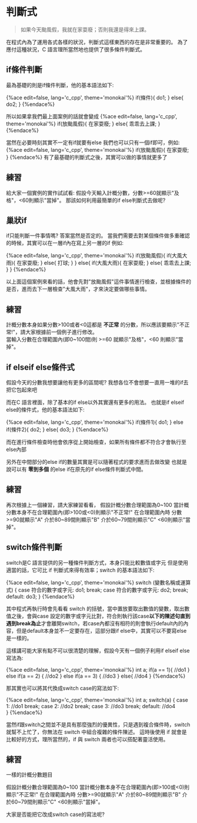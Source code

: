 # 判斷式
>如果今天颱風假，我就在家耍廢；否則我還是得來上課。

在程式內為了運用各式各樣的狀況，判斷式這樣東西的存在是非常重要的。
為了應付這種狀況，C 語言理所當然地也提供了很多條件判斷式。

## if條件判斷
最為基礎的則是if條件判斷，他的基本語法如下:

{%ace edit=false, lang='c_cpp', theme='monokai'%}
	  if(條件){
        do1;
  	}
    else{
        do2;
    }
{%endace%}

所以如果拿我們最上面案例的話就會變成
{%ace edit=false, lang='c_cpp', theme='monokai'%}
    if(放颱風假){
        在家耍廢;
	  }
    else{
        乖乖去上課;
    }
{%endace%}

當然在必要時刻其實不一定有if就要有else
我們也可以只有一個if即可，例如:
{%ace edit=false, lang='c_cpp', theme='monokai'%}
    if(放颱風假){
        在家耍廢;
    }
{%endace%}
有了最基礎的判斷式之後，其實可以做的事情就更多了

## 練習
給大家一個實例的實作試試看:
假設今天輸入計概分數，分數>=60就顯示"及格"，<60則顯示"當掉"。
那該如何利用最簡單的if else判斷式去做呢?

## 巢狀if
if只能判斷一件事情嗎? 答案當然是否定的。
當我們需要去對某個條件做多重確認的時候，其實可以在一層if內在寫上另一層的if
例如:

{%ace edit=false, lang='c_cpp', theme='monokai'%}
    if(放颱風假){
		    if(大風大雨){
			      在家耍廢;
		    }
				else{
				  	打球;
				}
	  }
    else{
    	  if(大風大雨){
			      在家耍廢;
		    }
		    else{
			      乖乖去上課;
		    }
    }
{%endace%}

以上面這個案例來看的話，他會先對"放颱風假"這件事情進行檢查，並根據條件的是否，進而去下一層檢查"大風大雨"，才來決定要做哪些事情。

## 練習
計概分數本身如果分數>100或者<0這都是 **不正常** 的分數，所以應該要顯示"不正常!"，請大家根據前一個例子進行修改。  
當輸入分數在合理範圍內(即0~100間)則 >=60 就顯示"及格"，<60 則顯示"當掉"。

## if elseif else條件式
假設今天的分數我想要讓他有更多的區間呢?
我想各位不會想要一直用一堆的if去把它包起來吧

而在C 語言裡面，除了基本的if else以外其實還有更多的用法。
也就是if elseif else的條件式，他的基本語法如下:

{%ace edit=false, lang='c_cpp', theme='monokai'%}
    if(條件1){
        do1;
	  }
	  else if(條件2){
		    do2;
	  }
    else{
        do3;
    }
{%endace%}

而在進行條件檢查時他會依序從上開始檢查，如果所有條件都不符合才會執行至else內部

另外在中間部分的else if的數量其實是可以隨著程式的要求進而去做改變
也就是說可以有 **零到多個** 的else if在原先的if else條件判斷式中間。

## 練習
再次根據上一個練習，請大家練習看看，
假設計概分數合理範圍為0~100
當計概分數本身不在合理範圍內(即>100或<0)則顯示"不正常!"
在合理範圍內時
分數>=90就顯示"A"
介於80~89間則顯示"B"
介於60~79間則顯示"C"
<60則顯示"當掉"。


## switch條件判斷
switch是C 語言提供的另一種條件判斷方式，本身只能比較數值或字元
但是使用適當的話，它可比 if 判斷式來得有效率；switch 的基本語法如下:

{%ace edit=false, lang='c_cpp', theme='monokai'%}
	switch (變數名稱或運算式) {
    case 符合的數字或字元:
        do1;
        break;
    case 符合的數字或字元:
        do2;
        break;
    default:
        do3;
	}
{%endace%}

其中程式再執行時會先看看 switch 的括號，當中置放要取出數值的變數，取出數值之後，會與case 設定的數字或字元比對，符合則執行該case**以下的陳述句直到遇到break為止**才會離開switch，若case內都沒有相符的則會執行default內的內容，但是default本身並不一定要存在，這部分跟if else中，其實可以不要寫else是一樣的。


這樣講可能大家有點不可以很清楚的理解，假設今天有一個例子利用if elseif else寫法為:

{%ace edit=false, lang='c_cpp', theme='monokai'%}
	int a;
	if(a == 1){
		//do1
	}
	else if(a == 2) {
	    //do2
	}
	else if(a == 3) {
	    //do3
	}
	else{
		//do4
	}
{%endace%}

那其實也可以將其代換成switch case的寫法如下:

{%ace edit=false, lang='c_cpp', theme='monokai'%}
	int a;
	switch(a) {
    case 1:
        //do1
        break;
    case 2:
        //do2
        break;
    case 3:
        //do3
        break;
    default:
        //do4    
	}
{%endace%}

當然if跟switch之間並不是具有那麼強烈的優異性，只是遇到複合條件時，switch 就幫不上忙了，你無法在 switch 中組合複雜的條件陳述。
這時後使用 if 就會是比較好的方式，理所當然的，if 與 switch 兩者也可以搭配著靈活使用。

## 練習
一樣的計概分數題目

假設計概分數合理範圍為0~100
當計概分數本身不在合理範圍內(即>100或<0)則顯示"不正常!"
在合理範圍內時
分數>=90就顯示"A"
介於80~89間則顯示"B"
介於60~79間則顯示"C"
<60則顯示"當掉"。

大家是否能把它改成switch case的寫法呢?
